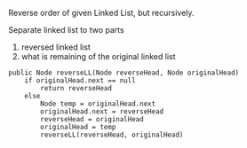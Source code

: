 Reverse order of given Linked List, but recursively.

Separate linked list to two parts
1. reversed linked list
2. what is remaining of the original linked list

```
public Node reverseLL(Node reverseHead, Node originalHead)
    if originalHead.next == null
        return reverseHead
    else
        Node temp = originalHead.next
        originalHead.next = reverseHead
        reverseHead = originalHead
        originalHead = temp
        reverseLL(reverseHead, originalHead)
```


